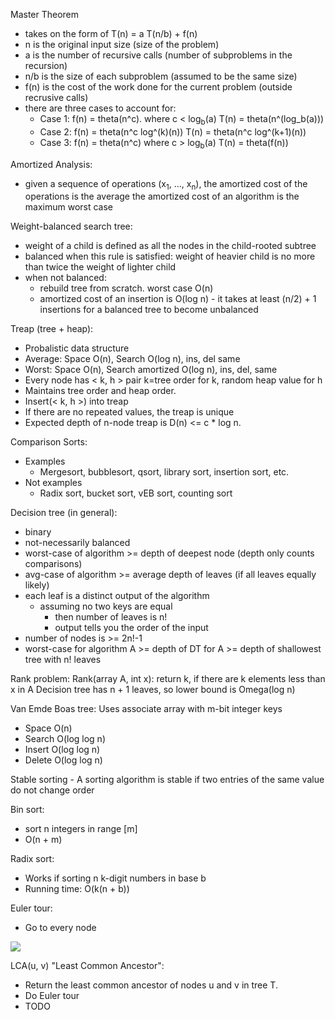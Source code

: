Master Theorem
  * takes on the form of T(n) = a T(n/b) + f(n)
  * n is the original input size (size of the problem)
  * a is the number of recursive calls (number of subproblems in the recursion)
  * n/b is the size of each subproblem (assumed to be the same size)
  * f(n) is the cost of the work done for the current problem (outside recrusive calls)
  * there are three cases to account for:
    * Case 1:  f(n) = theta(n^c). where c < log<sub>b</sub>(a)
        T(n) = theta(n^(log_b(a)))
    * Case 2:  f(n) = theta(n^c log^(k)(n))
        T(n) = theta(n^c log^(k+1)(n))
    * Case 3:  f(n) = theta(n^c) where c > log<sub>b</sub>(a)
        T(n) = theta(f(n))

Amortized Analysis:
  * given a sequence of operations (x<sub>1</sub>, ..., x<sub>n</sub>), the amortized cost of the
    operations is the average
    the amortized cost of an algorithm is the maximum worst case

Weight-balanced search tree:
  * weight of a child is defined as all the nodes in the child-rooted subtree
  * balanced when this rule is satisfied:
      weight of heavier child is no more than twice the weight of lighter child
  * when not balanced:
      - rebuild tree from scratch. worst case O(n)
      - amortized cost of an insertion is O(log n) - it takes at least (n/2) + 1
        insertions for a balanced tree to become unbalanced

Treap (tree + heap):
  * Probalistic data structure
  * Average: Space O(n), Search O(log n), ins, del same
  * Worst: Space O(n), Search amortized O(log n), ins, del, same
  * Every node has < k, h > pair k=tree order for k, random heap value for h
  * Maintains tree order and heap order.
  * Insert(< k, h >) into treap
  * If there are no repeated values, the treap is unique
  * Expected depth of n-node treap is D(n) <= c * log n.

Comparison Sorts:
  * Examples
    - Mergesort, bubblesort, qsort, library sort, insertion sort, etc.
  * Not examples
    - Radix sort, bucket sort, vEB sort, counting sort

Decision tree (in general):
  * binary
  * not-necessarily balanced
  * worst-case of algorithm >= depth of deepest node (depth only counts comparisons)
  * avg-case of algorithm >= average depth of leaves (if all leaves equally likely)
  * each leaf is a distinct output of the algorithm
    - assuming no two keys are equal
      + then number of leaves is n!
      + output tells you the order of the input
  * number of nodes is >= 2n!-1
  * worst-case for algorithm A >= depth of DT for A >= depth of shallowest tree with n! leaves

Rank problem:
  Rank(array A, int x):
    return k, if there are k elements less than x in A
  Decision tree has n + 1 leaves, so lower bound is Omega(log n)

Van Emde Boas tree:
  Uses associate array with m-bit integer keys
  * Space  O(n)
  * Search O(log log n)
  * Insert O(log log n)
  * Delete O(log log n)

Stable sorting - A sorting algorithm is stable if two entries of the same value do not change order

Bin sort:
  * sort n integers in range [m]
  * O(n + m)


Radix sort:
  * Works if sorting n k-digit numbers in base b
  * Running time: O(k(n + b))

Euler tour:<br>
  * Go to every node 
  <img src="http://upload.wikimedia.org/wikipedia/commons/thumb/1/14/Stirling_permutation_Euler_tour.svg/240px-Stirling_permutation_Euler_tour.svg.png">

LCA(u, v) "Least Common Ancestor":
  * Return the least common ancestor of nodes u and v in tree T.
  * Do Euler tour
  * TODO
